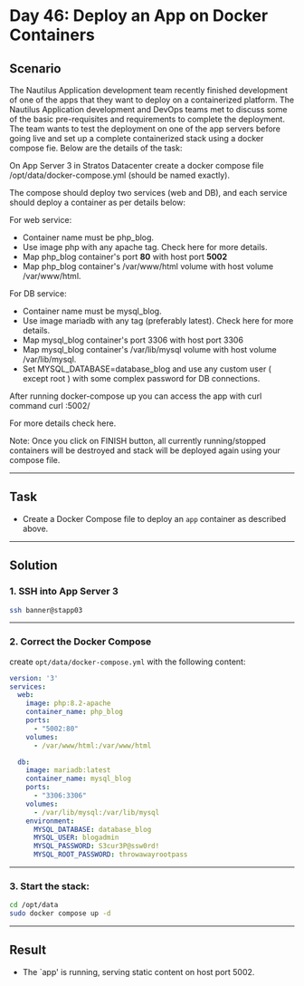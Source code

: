 # Day 46: Deploy an App on Docker Containers

## Scenario

The Nautilus Application development team recently finished development of one of the apps that they want to deploy on a containerized platform. The Nautilus Application development and DevOps teams met to discuss some of the basic pre-requisites and requirements to complete the deployment. The team wants to test the deployment on one of the app servers before going live and set up a complete containerized stack using a docker compose fie. Below are the details of the task:

On App Server 3 in Stratos Datacenter create a docker compose file /opt/data/docker-compose.yml (should be named exactly).

The compose should deploy two services (web and DB), and each service should deploy a container as per details below:

For web service:

- Container name must be php_blog.
- Use image php with any apache tag. Check here for more details.
- Map php_blog container's port **80** with host port **5002**
- Map php_blog container's /var/www/html volume with host volume /var/www/html.

For DB service:
- Container name must be mysql_blog.
- Use image mariadb with any tag (preferably latest). Check here for more details.
- Map mysql_blog container's port 3306 with host port 3306
- Map mysql_blog container's /var/lib/mysql volume with host volume /var/lib/mysql.
- Set MYSQL_DATABASE=database_blog and use any custom user ( except root ) with some complex password for DB connections.

After running docker-compose up you can access the app with curl command curl <server-ip or hostname>:5002/

For more details check here.


Note: Once you click on FINISH button, all currently running/stopped containers will be destroyed and stack will be deployed again using your compose file.

---

## Task

- Create a Docker Compose file to deploy an `app` container as described above.
  
---

## Solution

### 1. SSH into App Server 3

```bash
ssh banner@stapp03
```

---

### 2. Correct the Docker Compose

 create `opt/data/docker-compose.yml` with the following content:
 
```yaml
version: '3'
services:
  web:
    image: php:8.2-apache
    container_name: php_blog
    ports:
      - "5002:80"
    volumes:
      - /var/www/html:/var/www/html

  db:
    image: mariadb:latest
    container_name: mysql_blog
    ports:
      - "3306:3306"
    volumes:
      - /var/lib/mysql:/var/lib/mysql
    environment:
      MYSQL_DATABASE: database_blog
      MYSQL_USER: blogadmin
      MYSQL_PASSWORD: S3cur3P@ssw0rd!
      MYSQL_ROOT_PASSWORD: throwawayrootpass
  ```

---

### 3. Start the stack:

```bash
cd /opt/data
sudo docker compose up -d

```

---

## Result

- The `app' is running, serving static content on host port 5002.
